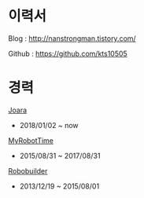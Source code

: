 # 이력서

Blog : http://nanstrongman.tistory.com/

Github : https://github.com/kts10505


# 경력

[Joara](https://joara.com)

- 2018/01/02 ~ now

[MyRobotTime](http://www.myrobottime.co.kr/)

- 2015/08/31 ~ 2017/08/31

[Robobuilder](http://www.robobuilder.co.kr/)

- 2013/12/19 ~ 2015/08/01
